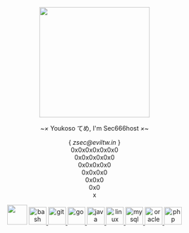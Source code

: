 <p align="center"> <img src="https://images-wixmp-ed30a86b8c4ca887773594c2.wixmp.com/f/2f9e1411-5923-4cfb-ae4c-e14575b4cf8b/db649ps-d63e0334-3a6f-4dc7-9855-4906b95d0ff7.gif?token=eyJ0eXAiOiJKV1QiLCJhbGciOiJIUzI1NiJ9.eyJzdWIiOiJ1cm46YXBwOjdlMGQxODg5ODIyNjQzNzNhNWYwZDQxNWVhMGQyNmUwIiwiaXNzIjoidXJuOmFwcDo3ZTBkMTg4OTgyMjY0MzczYTVmMGQ0MTVlYTBkMjZlMCIsIm9iaiI6W1t7InBhdGgiOiJcL2ZcLzJmOWUxNDExLTU5MjMtNGNmYi1hZTRjLWUxNDU3NWI0Y2Y4YlwvZGI2NDlwcy1kNjNlMDMzNC0zYTZmLTRkYzctOTg1NS00OTA2Yjk1ZDBmZjcuZ2lmIn1dXSwiYXVkIjpbInVybjpzZXJ2aWNlOmZpbGUuZG93bmxvYWQiXX0.jK_LQnEMhSrBiaVyce7Di4509vQDM81jb_SxkyAHUhw" height="250px"> </p>
<p align="center"><i>~× </i>Youkoso てめ, I'm Sec666host<i> ×~</i></p>
<p align="center">{<i> zsec@eviltw.in </i>}<br>0x0x0x0x0x0x0<br>0x0x0x0x0x0<br>0x0x0x0x0<br>0x0x0x0<br>0x0x0<br>0x0<br>x</p>

<p align="center"> <img src="https://64.media.tumblr.com/0153b07dd61a7de03c782608361c195f/tumblr_mogztzr8pX1qzrudco1_1280.gif" height="45"> <a href="https://www.gnu.org/software/bash/" target="_blank" rel="noreferrer"> <img src="https://upload.wikimedia.org/wikipedia/commons/thumb/a/a3/Bash_Logo_White.svg/2048px-Bash_Logo_White.svg.png" alt="bash" height="40"/> </a> <a href="https://git-scm.com/" target="_blank" rel="noreferrer"> <img src="https://git-scm.com/images/logos/downloads/Git-Icon-White.png" alt="git" height="40"/> </a> <a href="https://golang.org" target="_blank" rel="noreferrer"> <img src="https://www.clipartmax.com/png/full/111-1112426_gopher-logo-black-and-white-gopher-golang.png" alt="go" height="40"/> </a> <a href="https://www.java.com" target="_blank" rel="noreferrer"> <img src="https://img.icons8.com/ios-filled/50/FFFFFF/java-coffee-cup-logo--v1.png" alt="java" height="40"/> </a> <a href="https://www.linux.org/" target="_blank" rel="noreferrer"> <img src="https://img.icons8.com/ios/50/FFFFFF/linux.png" alt="linux" height="40"/> </a> <a href="https://www.mysql.com/" target="_blank" rel="noreferrer"> <img src="https://img.icons8.com/ios/50/FFFFFF/mysql-logo.png" alt="mysql" height="40"/> </a> <a href="https://www.oracle.com/" target="_blank" rel="noreferrer"> <img src="https://img.icons8.com/ios/50/FFFFFF/oracle-logo.png" alt="oracle" height="40"/> </a> <a href="https://www.php.net" target="_blank" rel="noreferrer"> <img src="https://img.icons8.com/ios-filled/100/FFFFFF/php-logo.png" alt="php" height="40"/> </a> </p>
